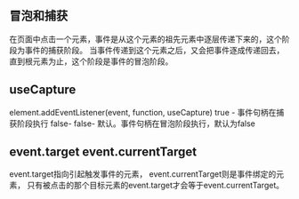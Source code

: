 ## 冒泡和捕获
 在页面中点击一个元素，事件是从这个元素的祖先元素中逐层传递下来的，这个阶段为事件的捕获阶段。
 当事件传递到这个元素之后，又会把事件逐成传递回去，直到根元素为止，这个阶段是事件的冒泡阶段。

## useCapture
 element.addEventListener(event, function, useCapture)
 true - 事件句柄在捕获阶段执行
 false- false- 默认。事件句柄在冒泡阶段执行，默认为false

## event.target event.currentTarget
 event.target指向引起触发事件的元素，
 event.currentTarget则是事件绑定的元素，
 只有被点击的那个目标元素的event.target才会等于event.currentTarget。